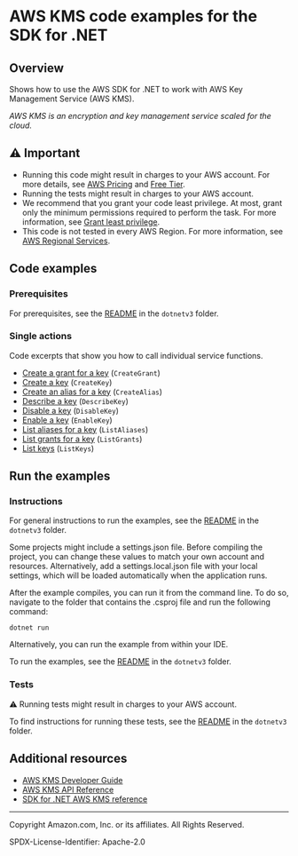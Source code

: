 <!--Generated by WRITEME on 2023-10-12 19:26:15.240637 (UTC)-->
# AWS KMS code examples for the SDK for .NET

## Overview

Shows how to use the AWS SDK for .NET to work with AWS Key Management Service (AWS KMS).

<!--custom.overview.start-->
<!--custom.overview.end-->

*AWS KMS is an encryption and key management service scaled for the cloud.*

## ⚠ Important

* Running this code might result in charges to your AWS account. For more details, see [AWS Pricing](https://aws.amazon.com/pricing/?aws-products-pricing.sort-by=item.additionalFields.productNameLowercase&aws-products-pricing.sort-order=asc&awsf.Free%20Tier%20Type=*all&awsf.tech-category=*all) and [Free Tier](https://aws.amazon.com/free/?all-free-tier.sort-by=item.additionalFields.SortRank&all-free-tier.sort-order=asc&awsf.Free%20Tier%20Types=*all&awsf.Free%20Tier%20Categories=*all).
* Running the tests might result in charges to your AWS account.
* We recommend that you grant your code least privilege. At most, grant only the minimum permissions required to perform the task. For more information, see [Grant least privilege](https://docs.aws.amazon.com/IAM/latest/UserGuide/best-practices.html#grant-least-privilege).
* This code is not tested in every AWS Region. For more information, see [AWS Regional Services](https://aws.amazon.com/about-aws/global-infrastructure/regional-product-services).

<!--custom.important.start-->
<!--custom.important.end-->

## Code examples

### Prerequisites

For prerequisites, see the [README](../README.md#Prerequisites) in the `dotnetv3` folder.


<!--custom.prerequisites.start-->
<!--custom.prerequisites.end-->

### Single actions

Code excerpts that show you how to call individual service functions.

* [Create a grant for a key](CreateGrantExample/CreateGrant.cs#L18) (`CreateGrant`)
* [Create a key](CreateKeyExample/CreateKey.cs#L10) (`CreateKey`)
* [Create an alias for a key](CreateAliasExample/CreateAlias.cs#L10) (`CreateAlias`)
* [Describe a key](DescribeKeyExample/DescribeKey.cs#L12) (`DescribeKey`)
* [Disable a key](DisableKeyExample/DisableKey.cs#L11) (`DisableKey`)
* [Enable a key](EnableKeyExample/EnableKey.cs#L10) (`EnableKey`)
* [List aliases for a key](ListAliasesExample/ListAliases.cs#L13) (`ListAliases`)
* [List grants for a key](ListGrantsExample/ListGrants.cs#L11) (`ListGrants`)
* [List keys](ListKeysExample/ListKeys.cs#L12) (`ListKeys`)

## Run the examples

### Instructions


For general instructions to run the examples, see the
[README](../README.md#building-and-running-the-code-examples) in the `dotnetv3` folder.

Some projects might include a settings.json file. Before compiling the project,
you can change these values to match your own account and resources. Alternatively,
add a settings.local.json file with your local settings, which will be loaded automatically
when the application runs.

After the example compiles, you can run it from the command line. To do so, navigate to
the folder that contains the .csproj file and run the following command:

```
dotnet run
```

Alternatively, you can run the example from within your IDE.

<!--custom.instructions.start-->
To run the examples, see the [README](../README.md#building-and-running-the-code-examples) in the `dotnetv3` folder.
<!--custom.instructions.end-->



### Tests

⚠ Running tests might result in charges to your AWS account.


To find instructions for running these tests, see the [README](../README.md#Tests)
in the `dotnetv3` folder.



<!--custom.tests.start-->
<!--custom.tests.end-->

## Additional resources

* [AWS KMS Developer Guide](https://docs.aws.amazon.com/kms/latest/developerguide/overview.html)
* [AWS KMS API Reference](https://docs.aws.amazon.com/kms/latest/APIReference/Welcome.html)
* [SDK for .NET AWS KMS reference](https://docs.aws.amazon.com/sdkfornet/v3/apidocs/items/KeyManagementService/NKeyManagementService.html)

<!--custom.resources.start-->
<!--custom.resources.end-->

---

Copyright Amazon.com, Inc. or its affiliates. All Rights Reserved.

SPDX-License-Identifier: Apache-2.0